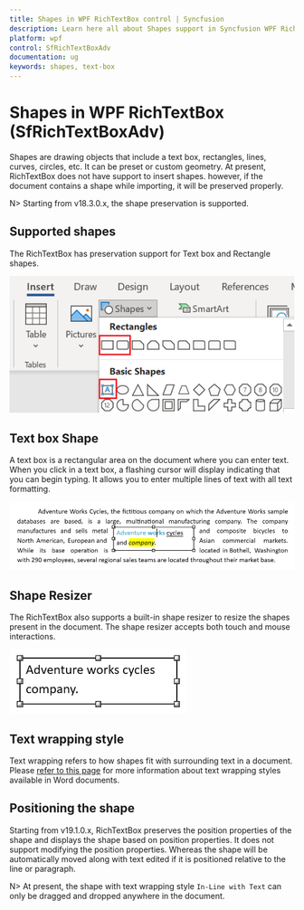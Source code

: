 ```yaml
---
title: Shapes in WPF RichTextBox control | Syncfusion
description: Learn here all about Shapes support in Syncfusion WPF RichTextBox (SfRichTextBoxAdv) control and more.
platform: wpf
control: SfRichTextBoxAdv
documentation: ug
keywords: shapes, text-box
---
```

# Shapes in WPF RichTextBox (SfRichTextBoxAdv)
Shapes are drawing objects that include a text box, rectangles, lines, curves, circles, etc. It can be preset or custom geometry. At present, RichTextBox does not have support to insert shapes. however, if the document contains a shape while importing, it will be preserved properly.

N> Starting from v18.3.0.x, the shape preservation is supported.

## Supported shapes
The RichTextBox has preservation support for Text box and Rectangle shapes.

![List of supported shapes in RichTextBox](Shapes_images/Supported_Shapes.PNG)

## Text box Shape
A text box is a rectangular area on the document where you can enter text. When you click in a text box, a flashing cursor will display indicating that you can begin typing. It allows you to enter multiple lines of text with all text formatting.

![Text box shape view in RichTextBox](Shapes_images/TextBox_Shape.PNG)

## Shape Resizer
The RichTextBox also supports a built-in shape resizer to resize the shapes present in the document. The shape resizer accepts both touch and mouse interactions.

![Shape resizer view in RichTextBox](Shapes_images/Shape_Resizer.PNG)

## Text wrapping style
Text wrapping refers to how shapes fit with surrounding text in a document. Please [refer to this page](/wpf/richtextbox/text-wrapping-style) for more information about text wrapping styles available in Word documents.

## Positioning the shape
Starting from v19.1.0.x, RichTextBox preserves the position properties of the shape and displays the shape based on position properties. It does not support modifying the position properties. Whereas the shape will be automatically moved along with text edited if it is positioned relative to the line or paragraph.

N> At present, the shape with text wrapping style `In-Line with Text` can only be dragged and dropped anywhere in the document.






